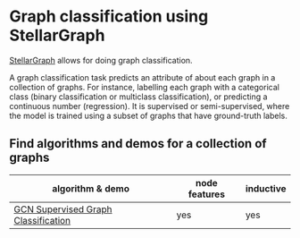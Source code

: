 # Graph classification using StellarGraph

[StellarGraph](https://github.com/stellargraph/stellargraph) allows for doing graph classification.

A graph classification task predicts an attribute of about each graph in a collection of graphs. For instance, labelling each graph with a categorical class (binary classification or multiclass classification), or predicting a continuous number (regression). It is supervised or semi-supervised, where the model is trained using a subset of graphs that have ground-truth labels.

## Find algorithms and demos for a collection of graphs

| algorithm & demo | node features | inductive |
|---|---|---|
| [GCN Supervised Graph Classification][supervised-gcn] | yes | yes |

[supervised-gcn]: supervised-graph-classification.ipynb
